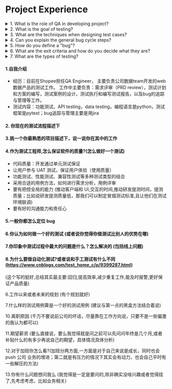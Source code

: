 # Project Experience
<details>
<summary>1. What is the role of QA in developing project?</summary>
<p>
</p>
</details>

<details>
<summary>2. What is the goal of testing?</summary>
<p>
1. Find bugs before release <br>
2. Ensure the quality of software product to meet client requirements
</p>
</details>

<details><summary>3. What are the techniques when designing test cases?
</summary><p>

</p></details>

<details><summary>4. Can you explain the general bug cycle steps?</summary>
<p>
New - Assigned - Open - Fixed and pending for fix - Re-test - Verified and Closed
<img src="../interview/bug_life_cycle.png" alt="Bug Lifecycle">
</p></details>

<details><summary>5. How do you define a "bug"?</summary>
<p>

</p></details>

<details><summary>6. What are the exit criteria and how do you decide what they are?</summary>
<p>

</p></details>

<details><summary>7. What are the types of testing?</summary>
<p>
按照软件的生命周期划分：单元测试、集成测试、系统测试、回归测试、验收测试。

按照测试关注点划分：功能测试、性能测试、稳定性测试、易用性测试、安全性测试。

按照测试实施者划分：开发方测试（α测试）、用户测试（β测试）、第三方测试。

按照技术/测试用例设计划分：白盒测试、黑盒测试、灰盒测试。

按照分析方法划分：静态测试、动态测试。

按照测试执行方式划分：手工测试、自动化测试。

按照测试对象划分：程序测试、文档测试。
</p></details>

#### 1.自我介绍
- 经历：目前在Shopee担任QA Engineer，
主要负责公司数据team开发的web数据产品的测试工作。
工作中主要负责：需求评审（PRD review），测试计划和方案的编写，测试案例的设计，测试执行和编写测试报告，以及bug的追踪与管理等工作。
- 测试内容：功能测试，API testing，data testing，编程语言是python，测试框架是pytest；bug追踪与管理主要是用jira

#### 2. 你现在的测试流程描述下
#### 3.挑一个你最熟悉的项目描述下，说一说你在其中的工作
#### 4.作为测试工程师,怎么保证软件的质量?(怎么做好一个测试)
- 代码质量：开发通过单元测试保证
- 让用户参与 UAT 测试，保证用户体验（使用质量）
- 功能测试、性能测试、兼容性测试等多种测试类型的结合
- 采用合适的用例方法，如何进行需求分析，用例评审
- 要有把控全局的能力 (推动客户端和 UI,交互的时间,推动研发提测时间，提测质量；比如说研发提测质量低，那我们可以制定冒烟测试标准,且让他们在测试环境联调)
- 要有好的沟通能力和责任心

#### 5.一般你都怎么定位 bug
#### 6.你认为如何做一个好的测试 (或者说你觉得你做测试比别人的优势在哪)
#### 7.你印象中测试过程中最大的问题是什么？怎么解决的 (包括线上问题)
#### 8.为什么要做自动化测试?或者说和手工测试有什么不同 (https://www.cnblogs.com/test_home_c/p/9399287.html)
(这个写的挺好,总结其实最主要:回归,提高效率,减少重复工作,能及时报警,更好保证产品质量)

6.工作以来或者未来的规划 (有个规划就好)

7.什么样的测试用例算是一个好的测试用例 (建议与第一点的黑盒方法结合着说)





10.离职原因 (千万不要说前公司的坏话，尽量靠在工作方向说，只要不是一些偏激的我认为都可以)

11.期望薪资 (要么直接说，要么我觉得就是问之前可以先问问年终是几个月,或者补贴什么的有多少再说自己的期望，具体情况具体分析)

12.对于加班你怎么看?(加班分两方面,一方面是对于自己来说是成长，同时也会 push 公司
业务的增进；第二就是有压力的情况下其实会有动力，也会自己平时有一些解压的方法)

13.你有什么问题想问我么 (我觉得是一定是要问的,除非确实没啥兴趣或者觉得挂了,先考虑考虑，比如业务相关)


